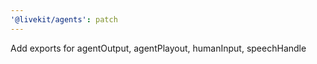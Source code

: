 ```yaml
---
'@livekit/agents': patch
---
```


Add exports for agentOutput, agentPlayout, humanInput, speechHandle

